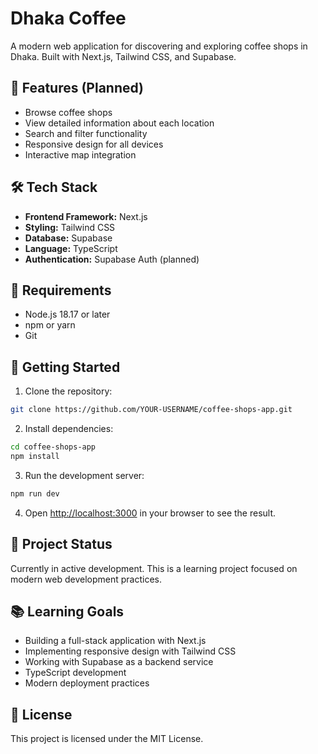 # Dhaka Coffee

A modern web application for discovering and exploring coffee shops in Dhaka. Built with Next.js, Tailwind CSS, and Supabase.

## 🚀 Features (Planned)

- Browse coffee shops
- View detailed information about each location
- Search and filter functionality
- Responsive design for all devices
- Interactive map integration

## 🛠️ Tech Stack

- **Frontend Framework:** Next.js
- **Styling:** Tailwind CSS
- **Database:** Supabase
- **Language:** TypeScript
- **Authentication:** Supabase Auth (planned)

## 📝 Requirements

- Node.js 18.17 or later
- npm or yarn
- Git

## 🏁 Getting Started

1. Clone the repository:
```bash
git clone https://github.com/YOUR-USERNAME/coffee-shops-app.git
```

2. Install dependencies:
```bash
cd coffee-shops-app
npm install
```

3. Run the development server:
```bash
npm run dev
```

4. Open [http://localhost:3000](http://localhost:3000) in your browser to see the result.

## 🔨 Project Status

Currently in active development. This is a learning project focused on modern web development practices.

## 📚 Learning Goals

- Building a full-stack application with Next.js
- Implementing responsive design with Tailwind CSS
- Working with Supabase as a backend service
- TypeScript development
- Modern deployment practices

## 📜 License

This project is licensed under the MIT License.
